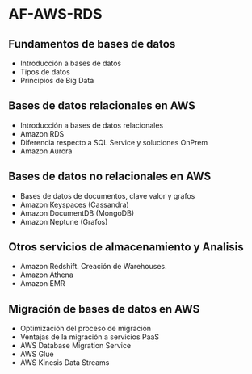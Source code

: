 # AF-AWS-RDS

## Fundamentos de bases de datos

- Introducción a bases de datos
- Tipos de datos
- Principios de Big Data

## Bases de datos relacionales en AWS

- Introducción a bases de datos relacionales
- Amazon RDS
- Diferencia respecto a SQL Service y soluciones OnPrem
- Amazon Aurora

## Bases de datos no relacionales en AWS

- Bases de datos de documentos, clave valor y grafos
- Amazon Keyspaces (Cassandra)
- Amazon DocumentDB (MongoDB)
- Amazon Neptune (Grafos)

## Otros servicios de almacenamiento y Analisis

- Amazon Redshift. Creación de Warehouses.
- Amazon Athena
- Amazon EMR

## Migración de bases de datos en AWS

- Optimización del proceso de migración
- Ventajas de la migración a servicios PaaS
- AWS Database Migration Service
- AWS Glue
- AWS Kinesis Data Streams
